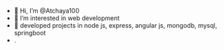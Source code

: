 - 👋 Hi, I’m @Atchaya100
- 👀 I’m interested in web development
- 🌱 developed projects in node js, express, angular js, mongodb, mysql, springboot
- .

